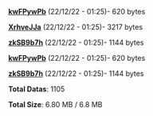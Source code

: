[**kwFPywPb**](/data/kwFPywPb.txt) (22/12/22 - 01:25)- 620 bytes

[**XrhveJJa**](/data/XrhveJJa.txt) (22/12/22 - 01:25)- 3217 bytes

[**zkSB9b7h**](/data/zkSB9b7h.txt) (22/12/22 - 01:25)- 1144 bytes

[**kwFPywPb**](/data/kwFPywPb.txt) (22/12/22 - 01:25)- 620 bytes

[**zkSB9b7h**](/data/zkSB9b7h.txt) (22/12/22 - 01:25)- 1144 bytes

**Total Datas**: 1105

**Total Size**: 6.80 MB / 6.8 MB